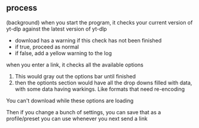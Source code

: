 ## process

(background) when you start the program, it checks your current version of yt-dlp against the latest version of yt-dlp
- download has a warning if this check has not been finished
- if true, proceed as normal
- if false, add a yellow warning to the log


when you enter a link, it checks all the available options
1. This would gray out the options bar until finished
2. then the optionts section would have all the drop downs filled with data, with some data having warkings. Like formats that need re-encoding

You can't download while these options are loading

Then if you change a bunch of settings, you can save that as a profile/preset you can use whenever you next send a link
